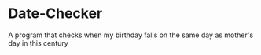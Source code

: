 # Date-Checker
A program that checks when my birthday falls on the same day as mother's day in this century
